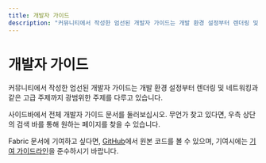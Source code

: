 ```yaml
---
title: 개발자 가이드
description: "커뮤니티에서 작성한 엄선된 개발자 가이드는 개발 환경 설정부터 렌더링 및 네트워킹과 같은 고급 주제까지 광범위한 주제를 다루고 있습니다. "
---
```


# 개발자 가이드

커뮤니티에서 작성한 엄선된 개발자 가이드는 개발 환경 설정부터 렌더링 및 네트워킹과 같은 고급 주제까지 광범위한 주제를 다루고 있습니다.

사이드바에서 전체 개발자 가이드 문서를 둘러보십시오. 무언가 찾고 있다면, 우측 상단의 검색 바를 통해 원하는 페이지를 찾을 수 있습니다.

Fabric 문서에 기여하고 싶다면, [GitHub](https://github.com/FabricMC/fabric-docs)에서 원본 코드를 볼 수 있으며, 기여시에는 [기여 가이드라인](/contributing)을 준수하시기 바랍니다.
